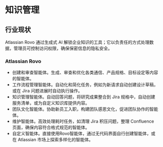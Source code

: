 # 知识管理

## 行业现状

Atlassian Rovo 通过生成式 AI 解锁企业知识的工具；它以负责任的方式处理数据，管理员可控制访问权限，确保保密信息的隐私安全。

### Atlassian Rovo

- 创建和审查智能体。生成、审查和优化各类通信、产品规格、目标设定等内容的智能体。
- 工作流程管理智能体。自动化和简化任务，例如为新请求自动创建设计草稿，或在 Jira 问题进展时自动执行操作。
- 知识管理智能体。自动回答问题，将研究成果整合到 Jira 规格中，自动创建服务清单，或为自定义知识库提供内容。
- 团队文化智能体。协助新员工入职，构建团队感恩文化，促进团队协作的智能体。
- 维护智能体。高效处理耗时任务，如清理 Jira 积压问题，整理 Confluence 页面，确保内容符合格式规范的智能体。
- 自定义智能体。直接使用Rovo智能体，通过无代码界面自行创建智能体，或在 Atlassian 市场上探索多样化的智能体。

